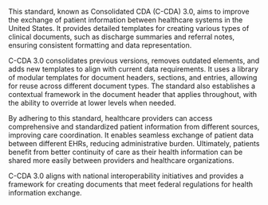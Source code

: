 This standard, known as Consolidated CDA (C-CDA) 3.0, aims to improve the exchange of patient information between healthcare systems in the United States. It provides detailed templates for creating various types of clinical documents, such as discharge summaries and referral notes, ensuring consistent formatting and data representation.

C-CDA 3.0 consolidates previous versions, removes outdated elements, and adds new templates to align with current data requirements. It uses a library of modular templates for document headers, sections, and entries, allowing for reuse across different document types. The standard also establishes a contextual framework in the document header that applies throughout, with the ability to override at lower levels when needed.

By adhering to this standard, healthcare providers can access comprehensive and standardized patient information from different sources, improving care coordination. It enables seamless exchange of patient data between different EHRs, reducing administrative burden. Ultimately, patients benefit from better continuity of care as their health information can be shared more easily between providers and healthcare organizations.

C-CDA 3.0 aligns with national interoperability initiatives and provides a framework for creating documents that meet federal regulations for health information exchange.